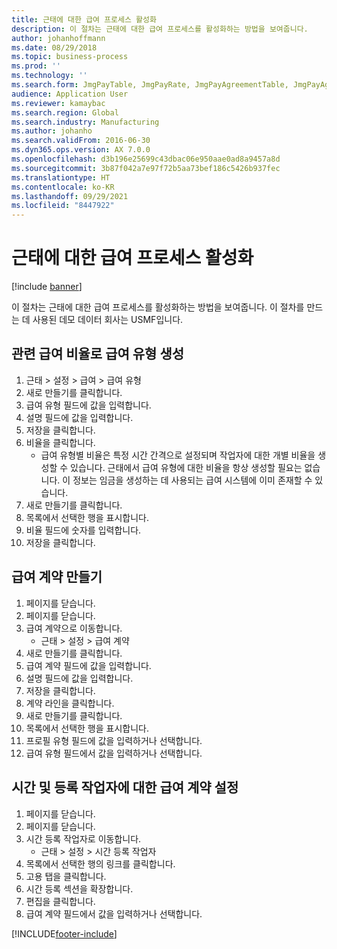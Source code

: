```yaml
---
title: 근태에 대한 급여 프로세스 활성화
description: 이 절차는 근태에 대한 급여 프로세스를 활성화하는 방법을 보여줍니다.
author: johanhoffmann
ms.date: 08/29/2018
ms.topic: business-process
ms.prod: ''
ms.technology: ''
ms.search.form: JmgPayTable, JmgPayRate, JmgPayAgreementTable, JmgPayAgreementLine, HcmWorker
audience: Application User
ms.reviewer: kamaybac
ms.search.region: Global
ms.search.industry: Manufacturing
ms.author: johanho
ms.search.validFrom: 2016-06-30
ms.dyn365.ops.version: AX 7.0.0
ms.openlocfilehash: d3b196e25699c43dbac06e950aae0ad8a9457a8d
ms.sourcegitcommit: 3b87f042a7e97f72b5aa73bef186c5426b937fec
ms.translationtype: HT
ms.contentlocale: ko-KR
ms.lasthandoff: 09/29/2021
ms.locfileid: "8447922"
---
```

# <a name="enable-the-payroll-process-for-time-and-attendance"></a>근태에 대한 급여 프로세스 활성화

[!include [banner](../../includes/banner.md)]

이 절차는 근태에 대한 급여 프로세스를 활성화하는 방법을 보여줍니다. 이 절차를 만드는 데 사용된 데모 데이터 회사는 USMF입니다.


## <a name="create-a-pay-type-with-a-related-pay-rate"></a>관련 급여 비율로 급여 유형 생성
1. 근태 > 설정 > 급여 > 급여 유형
2. 새로 만들기를 클릭합니다.
3. 급여 유형 필드에 값을 입력합니다.
4. 설명 필드에 값을 입력합니다.
5. 저장을 클릭합니다.
6. 비율을 클릭합니다.
    * 급여 유형별 비율은 특정 시간 간격으로 설정되며 작업자에 대한 개별 비율을 생성할 수 있습니다. 근태에서 급여 유형에 대한 비율을 항상 생성할 필요는 없습니다. 이 정보는 임금을 생성하는 데 사용되는 급여 시스템에 이미 존재할 수 있습니다.  
7. 새로 만들기를 클릭합니다.
8. 목록에서 선택한 행을 표시합니다.
9. 비율 필드에 숫자를 입력합니다.
10. 저장을 클릭합니다.

## <a name="create-a-pay-agreement"></a>급여 계약 만들기
1. 페이지를 닫습니다.
2. 페이지를 닫습니다.
3. 급여 계약으로 이동합니다.
    * 근태 > 설정 > 급여 계약  
4. 새로 만들기를 클릭합니다.
5. 급여 계약 필드에 값을 입력합니다.
6. 설명 필드에 값을 입력합니다.
7. 저장을 클릭합니다.
8. 계약 라인을 클릭합니다.
9. 새로 만들기를 클릭합니다.
10. 목록에서 선택한 행을 표시합니다.
11. 프로필 유형 필드에 값을 입력하거나 선택합니다.
12. 급여 유형 필드에서 값을 입력하거나 선택합니다.

## <a name="set-up-pay-agreement-for-time-and-registration-worker"></a>시간 및 등록 작업자에 대한 급여 계약 설정
1. 페이지를 닫습니다.
2. 페이지를 닫습니다.
3. 시간 등록 작업자로 이동합니다.
    * 근태 > 설정 > 시간 등록 작업자  
4. 목록에서 선택한 행의 링크를 클릭합니다.
5. 고용 탭을 클릭합니다.
6. 시간 등록 섹션을 확장합니다.
7. 편집을 클릭합니다.
8. 급여 계약 필드에서 값을 입력하거나 선택합니다.



[!INCLUDE[footer-include](../../../includes/footer-banner.md)]